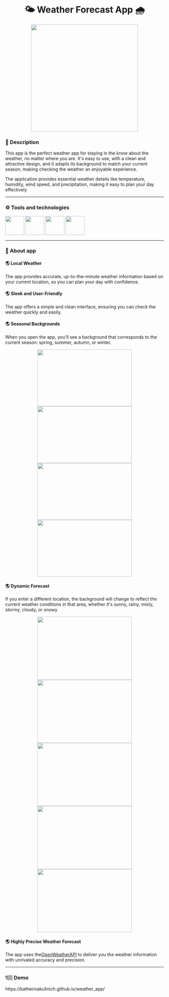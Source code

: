 
<h1  align="center">🌤️ Weather Forecast App 🌧️</h1>

<p  align="center">
  <img width="340" src="https://github.com/KatherinaKulinich/weather_app--js/assets/109860560/631c6e09-0362-48b2-85bc-0fc301f6a14e">
</p>

<h3>💬 Description </h3>
<p>This app is the perfect weather app for staying in the know about the weather, no matter where you are. It's easy to use, with a clean and attractive design, and it adapts its background to match your current season, making checking the weather an enjoyable experience.</p>
<p>The application provides essential weather details like temperature, humidity, wind speed, and precipitation, making it easy to plan your day effectively</p>
<hr/>

<h3>⚙️ Tools and technologies</h3>
<span>
  <img width='60' src="https://user-images.githubusercontent.com/25181517/192158954-f88b5814-d510-4564-b285-dff7d6400dad.png"/>
</span>
<span>
  <img width='60' src="https://user-images.githubusercontent.com/25181517/192158956-48192682-23d5-4bfc-9dfb-6511ade346bc.png"/>
</span>
<span>
  <img width='60' src="https://user-images.githubusercontent.com/25181517/117447155-6a868a00-af3d-11eb-9cfe-245df15c9f3f.png"/>
</span>
<span>
  <img width='60' src="https://github.com/marwin1991/profile-technology-icons/assets/136815194/c49c6dbd-992a-4f14-9cf4-ff40cb5344ed"/>
</span>

<hr/>

<h3>📲 About app</h3>

<h4>🌎 Local Weather </h5>
<p>The app provides accurate, up-to-the-minute weather information based on your current location, so you can plan your day with confidence.</p>
<h4>🌎 Sleek and User-Friendly </h5>
<p>The app offers a simple and clean interface, ensuring you can check the weather quickly and easily.</p>
<h4>🌎 Seasonal Backgrounds </h5>
<p>When you open the app, you'll see a background that corresponds to the current season: spring, summer, autumn, or winter.</p>
<div align='center'>
  <img width="300" height='180' src="https://github.com/KatherinaKulinich/weather_app--js/assets/109860560/5487a160-6cd2-4b8e-9eda-c6e635c14b3d">
  <img width="300" height='180' src="https://github.com/KatherinaKulinich/weather_app--js/assets/109860560/ae9618a6-bff9-4877-80c8-f956691aa512">
</div>
<div align='center'>
  <img width="300" height='180' src="https://github.com/KatherinaKulinich/weather_app--js/assets/109860560/4529cc2f-398f-40a9-a29c-f85988e0f55e">
  <img width="300" height='180' src="https://github.com/KatherinaKulinich/weather_app--js/assets/109860560/8e84d496-6d74-49bb-b44a-2b71b0307424">
</div>

<h4>🌎 Dynamic Forecast </h5>
<p>If you enter a different location, the background will change to reflect the current weather conditions in that area, whether it's sunny, rainy, misty, stormy, cloudy, or snowy</p>
<div align='center'>
  <img width="300" height='200' src="https://github.com/KatherinaKulinich/weather_app--js/assets/109860560/c6e27778-8e98-478c-8681-2790f13b3d29">
  <img width="300" height='200' src="https://github.com/KatherinaKulinich/weather_app--js/assets/109860560/04ce0a48-c4ce-4aa4-b092-e6f5460c5032">
</div>
<div align='center'>
  <img width="300" height='200' src="https://github.com/KatherinaKulinich/weather_app--js/assets/109860560/80d0908e-55ca-4349-b68a-b1c90780d964">
  <img width="300" height='200' src="https://github.com/KatherinaKulinich/weather_app--js/assets/109860560/e0d9afd0-2b88-4458-a1eb-29317fbeca3d">
</div>
<div align='center'>
  <img width="300" height='200' src="https://github.com/KatherinaKulinich/weather_app--js/assets/109860560/83b08b9b-e94b-4850-8c0f-dd6025b40430">
</div>
<h4>🌎 Highly Precise Weather Forecast </h5>
<p>The app uses the<a href='https://openweathermap.org/api/one-call-3'>OpenWeatherAPI</a>  to deliver you the weather information with unrivaled accuracy and precision.</p>



<hr/>




<h3>👇🏼 Demo</h3>
<p>https://katherinakulinich.github.io/weather_app/</p>





